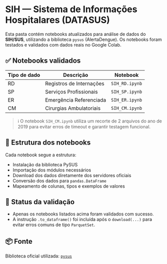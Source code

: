 
# SIH — Sistema de Informações Hospitalares (DATASUS)

Esta pasta contém notebooks atualizados para análise de dados do **SIH/SUS**, utilizando a biblioteca `pysus` (AlertaDengue). Os notebooks foram testados e validados com dados reais no Google Colab.

## ✅ Notebooks validados

| Tipo de dado | Descrição                              | Notebook       |
|--------------|----------------------------------------|----------------|
| RD           | Registros de Internações               | `SIH_RD.ipynb` |
| SP           | Serviços Profissionais                 | `SIH_SP.ipynb` |
| ER           | Emergência Referenciada                | `SIH_ER.ipynb` |
| CM           | Cirurgias Ambulatoriais                | `SIH_CM.ipynb` |

> ℹ️ O notebook `SIH_CM.ipynb` utiliza um recorte de 2 arquivos do ano de 2019 para evitar erros de timeout e garantir testagem funcional.

## 🔧 Estrutura dos notebooks

Cada notebook segue a estrutura:
- Instalação da biblioteca PySUS
- Importação dos módulos necessários
- Download dos dados diretamente dos servidores oficiais
- Conversão dos dados para `pandas.DataFrame`
- Mapeamento de colunas, tipos e exemplos de valores

## 🧪 Status da validação

- Apenas os notebooks listados acima foram validados com sucesso.
- A instrução `.to_dataframe()` foi incluída após o `download(...)` para evitar erros comuns de tipo `ParquetSet`.

## 📦 Fonte

Biblioteca oficial utilizada: [`pysus`](https://github.com/AlertaDengue/PySUS)
